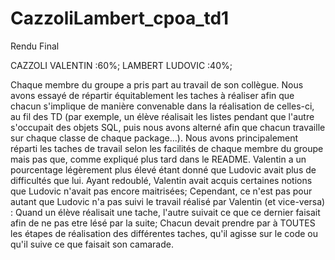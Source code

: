# CazzoliLambert_cpoa_td1
Rendu Final

CAZZOLI VALENTIN :60%;
LAMBERT LUDOVIC :40%;

Chaque membre du groupe a pris part au travail de son collègue. Nous avons essayé de répartir équitablement les taches à réaliser afin que chacun s'implique de manière convenable dans la réalisation de celles-ci, au fil des TD (par exemple, un élève réalisait les listes pendant que l'autre s'occupait des objets SQL, puis nous avons alterné afin que chacun travaille sur chaque classe de chaque package...). Nous avons principalement réparti les taches de travail selon les facilités de chaque membre du groupe mais pas que, comme expliqué plus tard dans le README. Valentin a un pourcentage légèrement plus élevé étant donné que Ludovic avait plus de difficultés que lui. Ayant redoublé, Valentin avait acquis certaines notions que Ludovic n'avait pas encore maitrisées; Cependant, ce n'est pas pour autant que Ludovic n'a pas suivi le travail réalisé par Valentin (et vice-versa) : Quand un élève réalisait une tache, l'autre suivait ce que ce dernier faisait afin de ne pas etre lésé par la suite; Chacun devait prendre par à TOUTES les étapes de réalisation des différentes taches, qu'il agisse sur le code ou qu'il suive ce que faisait son camarade.
